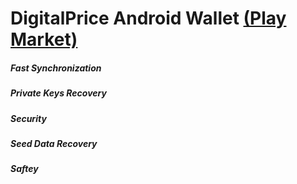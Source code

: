 DigitalPrice Android Wallet [(Play Market)](https://play.google.com/store/apps/details?id=com.digitalprice.wallet&hl=en_US)
===============
##### Fast Synchronization
##### Private Keys Recovery
##### Security
##### Seed Data Recovery 
##### Saftey
